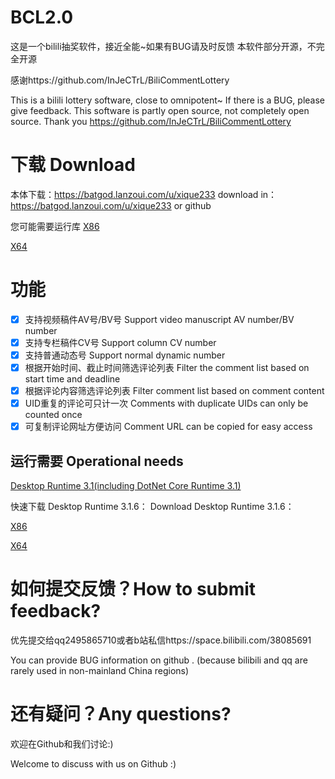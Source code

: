 # BCL2.0
这是一个bilili抽奖软件，接近全能~如果有BUG请及时反馈
本软件部分开源，不完全开源

感谢https://github.com/InJeCTrL/BiliCommentLottery

This is a bilili lottery software, close to omnipotent~ If there is a BUG, please give feedback.
This software is partly open source, not completely open source.
Thank you https://github.com/InJeCTrL/BiliCommentLottery

# 下载 Download
本体下载：https://batgod.lanzoui.com/u/xique233
download in：https://batgod.lanzoui.com/u/xique233 or github

您可能需要运行库
[X86](https://dotnet.microsoft.com/download/dotnet-core/thank-you/runtime-desktop-3.1.6-windows-x86-installer)

[X64](https://dotnet.microsoft.com/download/dotnet-core/thank-you/runtime-desktop-3.1.6-windows-x64-installer)

# 功能

- [x] 支持视频稿件AV号/BV号 Support video manuscript AV number/BV number
- [x] 支持专栏稿件CV号 Support column CV number
- [x] 支持普通动态号 Support normal dynamic number
- [x] 根据开始时间、截止时间筛选评论列表 Filter the comment list based on start time and deadline
- [x] 根据评论内容筛选评论列表 Filter comment list based on comment content
- [x] UID重复的评论可只计一次 Comments with duplicate UIDs can only be counted once
- [x] 可复制评论网址方便访问 Comment URL can be copied for easy access

## 运行需要 Operational needs

[Desktop Runtime 3.1(including DotNet Core Runtime 3.1)](https://dotnet.microsoft.com/download/dotnet-core/3.1)

快速下载 Desktop Runtime 3.1.6：
Download Desktop Runtime 3.1.6：

[X86](https://dotnet.microsoft.com/download/dotnet-core/thank-you/runtime-desktop-3.1.6-windows-x86-installer)

[X64](https://dotnet.microsoft.com/download/dotnet-core/thank-you/runtime-desktop-3.1.6-windows-x64-installer)

# 如何提交反馈？How to submit feedback?
优先提交给qq2495865710或者b站私信https://space.bilibili.com/38085691

You can provide BUG information on github .
(because bilibili and qq are rarely used in non-mainland China regions)

# 还有疑问？Any questions?
欢迎在Github和我们讨论:)

Welcome to discuss with us on Github :)